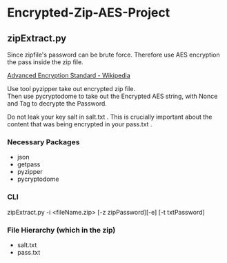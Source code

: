 # Encrypted-Zip-AES-Project

## zipExtract.py

Since zipfile's password can be brute force. Therefore use AES encryption the pass inside the zip file.

[Advanced Encryption Standard - Wikipedia](https://en.wikipedia.org/wiki/Advanced_Encryption_Standard)

Use tool pyzipper take out encrypted zip file. \
Then use pycryptodome to take out the Encrypted AES string, with Nonce and Tag to decrypte the Password.

Do not leak your key salt in salt.txt . This is crucially important about the content that was being encrypted in your pass.txt .

### Necessary Packages

- json
- getpass
- pyzipper
- pycryptodome

### CLI

zipExtract.py -i <fileName.zip> [-z zipPassword][-e] [-t txtPassword]

### File Hierarchy (which in the zip)

- salt.txt
- pass.txt

